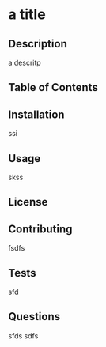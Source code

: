 
  # a title

  
  ## Description
   a descritp

  ## Table of Contents

  ## Installation
  ssi

  ## Usage
  skss

  ## License

  ## Contributing
  fsdfs

  ## Tests
  sfd

  ## Questions
  sfds
  sdfs




